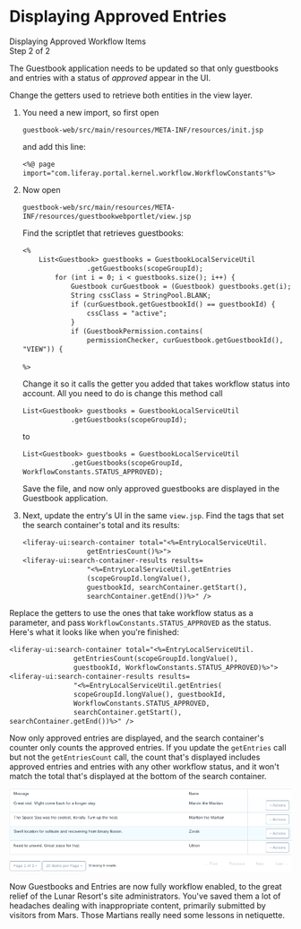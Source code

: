 # Displaying Approved Entries [](id=displaying-approved-entries)

<div class="learn-path-step">
    <p>Displaying Approved Workflow Items<br>Step 2 of 2</p>
</div>

The Guestbook application needs to be updated so that only guestbooks and
entries with a status of *approved* appear in the UI.

Change the getters used to retrieve both entities in the view layer.

1.  You need a new import, so first open

        guestbook-web/src/main/resources/META-INF/resources/init.jsp

    and add this line: 

        <%@ page import="com.liferay.portal.kernel.workflow.WorkflowConstants"%>

2.  Now open 

        guestbook-web/src/main/resources/META-INF/resources/guestbookwebportlet/view.jsp

    Find the scriptlet that retrieves guestbooks:

        <%
            List<Guestbook> guestbooks = GuestbookLocalServiceUtil
                        .getGuestbooks(scopeGroupId);
                for (int i = 0; i < guestbooks.size(); i++) {
                    Guestbook curGuestbook = (Guestbook) guestbooks.get(i);
                    String cssClass = StringPool.BLANK;
                    if (curGuestbook.getGuestbookId() == guestbookId) {
                        cssClass = "active";
                    }
                    if (GuestbookPermission.contains(
                        permissionChecker, curGuestbook.getGuestbookId(), "VIEW")) {
                                            
        %>

    Change it so it calls the getter you added that takes workflow status into
    account. All you need to do is change this method call 

        List<Guestbook> guestbooks = GuestbookLocalServiceUtil
                    .getGuestbooks(scopeGroupId);

    to

        List<Guestbook> guestbooks = GuestbookLocalServiceUtil
                    .getGuestbooks(scopeGroupId, WorkflowConstants.STATUS_APPROVED);

    Save the file, and now only approved guestbooks are displayed in the
    Guestbook application. 
 
3.  Next, update the entry's UI in the same `view.jsp`.
    Find the tags that set the search container's total and its results:

        <liferay-ui:search-container total="<%=EntryLocalServiceUtil.
                        getEntriesCount()%>">
        <liferay-ui:search-container-results results=
                        "<%=EntryLocalServiceUtil.getEntries
                        (scopeGroupId.longValue(),
                        guestbookId, searchContainer.getStart(),
                        searchContainer.getEnd())%>" />

Replace the getters to use the ones that take workflow status as a parameter,
and pass `WorkflowConstants.STATUS_APPROVED` as the status. Here's what it looks
like when you're finished:

    <liferay-ui:search-container total="<%=EntryLocalServiceUtil.
                    getEntriesCount(scopeGroupId.longValue(), 
                    guestbookId, WorkflowConstants.STATUS_APPROVED)%>">
    <liferay-ui:search-container-results results=
                    "<%=EntryLocalServiceUtil.getEntries(
                    scopeGroupId.longValue(), guestbookId, 
                    WorkflowConstants.STATUS_APPROVED, 
                    searchContainer.getStart(), searchContainer.getEnd())%>" />

Now only approved entries are displayed, and the search container's counter only
counts the approved entries. If you update the `getEntries` call but not the
`getEntriesCount` call, the count that's displayed includes approved entries and
entries with any other workflow status, and it won't match the total that's
displayed at the bottom of the search container.

![Figure 1: If you don't update the counter method to account for workflow status, it displays an incorrect count in the search container.](../../../../images/lp-workflow-entries-count.png)

Now Guestbooks and Entries are now fully workflow enabled, to the great relief
of the Lunar Resort's site administrators. You've saved them a lot of headaches
dealing with inappropriate content, primarily submitted by visitors from Mars.
Those Martians really need some lessons in netiquette.
